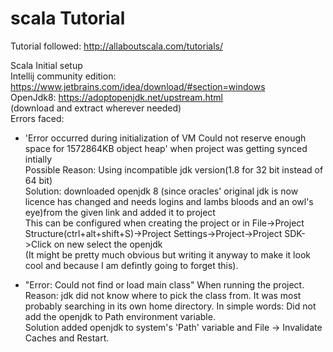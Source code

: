 # scala Tutorial  
Tutorial followed: http://allaboutscala.com/tutorials/  

Scala Initial setup  
Intellij community edition: https://www.jetbrains.com/idea/download/#section=windows  
OpenJdk8: https://adoptopenjdk.net/upstream.html  
(download and extract wherever needed)  
Errors faced:   
- 'Error occurred during initialization of VM Could not reserve enough space for 1572864KB object heap' when project was getting synced intially  
 Possible Reason: Using incompatible jdk version(1.8 for 32 bit instead of 64 bit)  
 Solution: downloaded openjdk 8 (since oracles' original jdk is now licence has changed and needs logins and lambs bloods and an owl's eye)from the given link and added it to project  
 This can be configured when creating the project or in File->Project Structure(ctrl+alt+shift+S)->Project Settings->Project->Project SDK->Click on new select the openjdk  
 (It might be pretty much obvious but writing it anyway to make it look cool and because I am defintly going to forget this).  
 
- "Error: Could not find or load main class" When running the project.  
Reason: jdk did not know where to pick the class from. It was most probably searching in its own home directory. In simple words: Did not add the openjdk to Path environment variable.  
Solution added openjdk to system's 'Path' variable and  File -> Invalidate Caches and Restart.  
